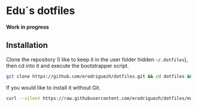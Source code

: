 # Edu´s dotfiles

**Work in progress**

## Installation

Clone the repository (I like to keep it in the user folder hidden `~/.dotfiles`), then cd into it and execute the bootstrapper script.

  ```sh
  git clone https://github.com/erodriguezh/dotfiles.git && cd dotfiles && source bootstrap.sh
  ```

If you would like to install it without Git.

  ```sh
  curl --silent https://raw.githubusercontent.com/erodriguezh/dotfiles/master/bootstrap.sh | bash
  ```
